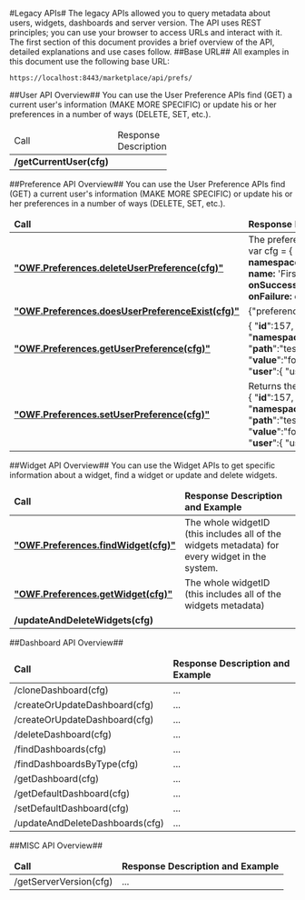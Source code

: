 

#Legacy APIs#
The legacy APIs allowed you to query metadata about users, widgets, dashboards and server version. 
The API uses REST principles; you can use your browser to access URLs and interact with it.
The first section of this document provides a brief overview of the API, detailed explanations and use cases follow. 
##Base URL##
All examples in this document use the following base URL:

    https://localhost:8443/marketplace/api/prefs/


##User API Overview##
You can use the User Preference APIs find (GET) a current user's information (MAKE MORE SPECIFIC) or update his or her preferences in a number of ways (DELETE, SET, etc.). 

<table style="width:55%">
  <thead>
    <td>Call </td>
    <td> Response Description </td>
  </thead>
  <tr>
    <td><b>/getCurrentUser(cfg)</b></td>
    <td></td> 
  </tr>
</table>

##Preference API Overview##
You can use the User Preference APIs find (GET) a current user's information (MAKE MORE SPECIFIC) or update his or her preferences in a number of ways (DELETE, SET, etc.). 

<table style="width:100%">
  <thead>
    <td><b>Call</b></td>
    <td><b>Response Description and Example</b></td>
  </thead>
  <tr>
    <td><b><a href=https://github.com/stephaniesaylor/Practice-Repo/blob/master/deleteUserPreference.md>"OWF.Preferences.deleteUserPreference(cfg)"</a></b></td>
    <td> The preference was deleted.
    <br>
    var cfg = { <br>
  	<b>namespace:</b> 'com.company.widget', <br>
	<b>name:</b> 'First President', <br>
	<b>onSuccess:</b> onSuccess, <br>
	<b>onFailure:</b> onFailure 
};

</td> 
        
  </tr>
  <tr>
    <td><b><a href=https://github.com/stephaniesaylor/Practice-Repo/blob/master/doesUserPreferenceExist.md>"OWF.Preferences.doesUserPreferenceExist(cfg)"</a></b></td></td>
    <td> {"preferenceExist":true,"statusCode":200}</td> 
  </tr>
  <tr>
    <td><b><a href=https://github.com/stephaniesaylor/Practice-Repo/blob/master/getUserPreference.md>"OWF.Preferences.getUserPreference(cfg)"</a></b></td>
    <td>{
	"<b>id</b>":157,<br>
	"<b>namespace</b>":"foo.bar.0",<br>
	"<b>path</b>":"testpath0",<br>
	"<b>value</b>":"fooval",<br>
	"<b>user</b>":{
		"userId":"testAdmin1"
	}
}
 </td> 
  </tr>
  <tr>
    <td><b><a href=https://github.com/stephaniesaylor/Practice-Repo/blob/master/setUserPreference.md>"OWF.Preferences.setUserPreference(cfg)"</a></b></td>
    <td>Returns the preference that was set. <br>
    {
	"<b>id</b>":157,<br>
	"<b>namespace</b>":"foo.bar.0",<br>
	"<b>path</b>":"testpath0",<br>
	"<b>value</b>":"fooval",<br>
	"<b>user</b>":{
		"userId":"testAdmin1"
	}
}
</td> 
  </tr>
</table>

##Widget API Overview##
You can use the Widget APIs to get specific information about a widget, find a widget or update and delete widgets.

<table style="width:100%">
  <thead>
    <td><b>Call</td>
    <td><b>Response Description and Example</b></td>
  </thead>
  <tr>
    <td><b><a href=https://github.com/stephaniesaylor/Practice-Repo/blob/master/findWidget.md>"OWF.Preferences.findWidget(cfg)"</a></b></td>
    <td>The whole widgetID (this includes all of the widgets metadata) for every widget in the system.</b></td>
  </tr>
  <tr>
    <td><b><a href=https://github.com/stephaniesaylor/Practice-Repo/blob/master/getWidget.md>"OWF.Preferences.getWidget(cfg)"</a></b></td>
    <td>The whole widgetID (this includes all of the widgets metadata)</td> 
  </tr>
  <tr>
    <td><b>/updateAndDeleteWidgets(cfg)</b></td>
    <td></td> 
  </tr>
</table>


##Dashboard API Overview##
<table style="width:100%">
  <thead>
  <thead>
    <td><b>Call</td>
    <td><b>Response Description and Example</b></td>
  </thead>
  <tr>
    <td>/cloneDashboard(cfg)</td>
    <td>...</td> 
  </tr>
  <tr>
    <td>/createOrUpdateDashboard(cfg)</td>
    <td>...</td> 
  </tr>
  <tr>
    <td>/createOrUpdateDashboard(cfg)</td>
    <td>...</td> 
  </tr>
  <tr>
    <td>/deleteDashboard(cfg)</td>
    <td>...</td> 
  </tr>
  <tr>
    <td>/findDashboards(cfg)</td>
    <td>...</td> 
  </tr>
  <tr>
    <td>/findDashboardsByType(cfg)</td>
    <td>...</td> 
  </tr>
  <tr>
    <td>/getDashboard(cfg)</td>
    <td>...</td> 
  </tr>
  <tr>
    <td>/getDefaultDashboard(cfg)</td>
    <td>...</td> 
  </tr>
  <tr>
    <td>/setDefaultDashboard(cfg)</td>
    <td>...</td> 
  </tr>
  <tr>
    <td>/updateAndDeleteDashboards(cfg)</td>
    <td>...</td> 
  </tr>
</table>

##MISC API Overview##
<table style="width:100%">
  <thead>
    <td><b>Call</b></td>
    <td><b>Response Description and Example </b></td>
  </thead>
  <tr>
    <td>/getServerVersion(cfg)</td>
    <td>...</td> 
  </tr>
</table>







